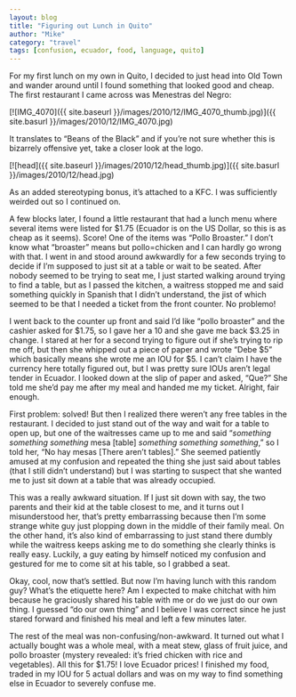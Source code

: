 ```yaml
---
layout: blog
title: "Figuring out Lunch in Quito"
author: "Mike"
category: "travel"
tags: [confusion, ecuador, food, language, quito]
---
```


For my first lunch on my own in Quito, I decided to just head into Old Town and wander around until I found something that looked good and cheap. The first restaurant I came across was Menestras del Negro:

[![IMG_4070]({{ site.baseurl }}/images/2010/12/IMG_4070_thumb.jpg)]({{ site.basurl }}/images/2010/12/IMG_4070.jpg)

It translates to “Beans of the Black” and if you’re not sure whether this is bizarrely offensive yet, take a closer look at the logo.

[![head]({{ site.baseurl }}/images/2010/12/head_thumb.jpg)]({{ site.basurl }}/images/2010/12/head.jpg)

As an added stereotyping bonus, it’s attached to a KFC. I was sufficiently weirded out so I continued on.

A few blocks later, I found a little restaurant that had a lunch menu where several items were listed for $1.75 (Ecuador is on the US Dollar, so this is as cheap as it seems). Score! One of the items was “Pollo Broaster.” I don’t know what “broaster” means but pollo=chicken and I can hardly go wrong with that. I went in and stood around awkwardly for a few seconds trying to decide if I’m supposed to just sit at a table or wait to be seated. After nobody seemed to be trying to seat me, I just started walking around trying to find a table, but as I passed the kitchen, a waitress stopped me and said something quickly in Spanish that I didn’t understand, the jist of which seemed to be that I needed a ticket from the front counter. No problemo!

I went back to the counter up front and said I’d like “pollo broaster” and the cashier asked for $1.75, so I gave her a 10 and she gave me back $3.25 in change. I stared at her for a second trying to figure out if she’s trying to rip me off, but then she whipped out a piece of paper and wrote “Debe $5” which basically means she wrote me an IOU for $5. I can’t claim I have the currency here totally figured out, but I was pretty sure IOUs aren’t legal tender in Ecuador. I looked down at the slip of paper and asked, “Que?” She told me she’d pay me after my meal and handed me my ticket. Alright, fair enough.

First problem: solved! But then I realized there weren’t any free tables in the restaurant. I decided to just stand out of the way and wait for a table to open up, but one of the waitresses came up to me and said “*something something something* mesa [table] *something something something*,” so I told her, “No hay mesas [There aren’t tables].” She seemed patiently amused at my confusion and repeated the thing she just said about tables (that I still didn’t understand) but I was starting to suspect that she wanted me to just sit down at a table that was already occupied.

This was a really awkward situation. If I just sit down with say, the two parents and their kid at the table closest to me, and it turns out I misunderstood her, that’s pretty embarrassing because then I’m some strange white guy just plopping down in the middle of their family meal. On the other hand, it’s also kind of embarrassing to just stand there dumbly while the waitress keeps asking me to do something she clearly thinks is really easy. Luckily, a guy eating by himself noticed my confusion and gestured for me to come sit at his table, so I grabbed a seat.

Okay, cool, now that’s settled. But now I’m having lunch with this random guy? What’s the etiquette here? Am I expected to make chitchat with him because he graciously shared his table with me or do we just do our own thing. I guessed “do our own thing” and I believe I was correct since he just stared forward and finished his meal and left a few minutes later.

The rest of the meal was non-confusing/non-awkward. It turned out what I actually bought was a whole meal, with a meat stew, glass of fruit juice, and pollo broaster (mystery revealed: it’s fried chicken with rice and vegetables). All this for $1.75! I love Ecuador prices! I finished my food, traded in my IOU for 5 actual dollars and was on my way to find something else in Ecuador to severely confuse me.